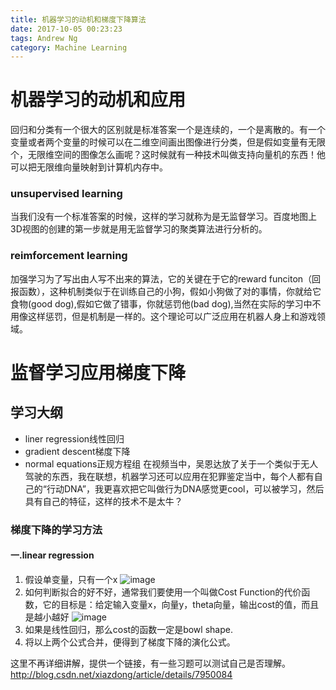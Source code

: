 ```yaml
---
title: 机器学习的动机和梯度下降算法
date: 2017-10-05 00:23:23
tags: Andrew Ng
category: Machine Learning
---
```


# 机器学习的动机和应用
回归和分类有一个很大的区别就是标准答案一个是连续的，一个是离散的。有一个变量或者两个变量的时候可以在二维空间画出图像进行分类，但是假如变量有无限个，无限维空间的图像怎么画呢？这时候就有一种技术叫做支持向量机的东西！他可以把无限维向量映射到计算机内存中。
### unsupervised learning
当我们没有一个标准答案的时候，这样的学习就称为是无监督学习。百度地图上3D视图的创建的第一步就是用无监督学习的聚类算法进行分析的。
### reimforcement learning
加强学习为了写出由人写不出来的算法，它的关键在于它的reward funciton（回报函数），这种机制类似于在训练自己的小狗，假如小狗做了对的事情，你就给它食物(good dog),假如它做了错事，你就惩罚他(bad dog),当然在实际的学习中不用像这样惩罚，但是机制是一样的。这个理论可以广泛应用在机器人身上和游戏领域。
# 监督学习应用梯度下降
## 学习大纲
- liner regression线性回归
- gradient descent梯度下降
- normal equations正规方程组
在视频当中，吴恩达放了关于一个类似于无人驾驶的东西，我在联想，机器学习还可以应用在犯罪鉴定当中，每个人都有自己的“行动DNA”，我更喜欢把它叫做行为DNA感觉更cool，可以被学习，然后具有自己的特征，这样的技术不是太牛？
### 梯度下降的学习方法
#### 一.linear regression
1. 假设单变量，只有一个x
![image](https://latex.codecogs.com/gif.latex?h_\theta&space;(x)=\theta&space;_0&plus;\theta_1x)
2. 如何判断拟合的好不好，通常我们要使用一个叫做Cost Function的代价函数，它的目标是：给定输入变量x，向量y，theta向量，输出cost的值，而且是越小越好
![image](https://latex.codecogs.com/gif.latex?J(\theta&space;_0,\theta&space;_1)=\frac{1}{2m}\sum_{i=1}^{m}(h_\theta&space;(x^(i))-y^(i))^2)
3. 如果是线性回归，那么cost的函数一定是bowl shape.
4. 将以上两个公式合并，便得到了梯度下降的演化公式。

这里不再详细讲解，提供一个链接，有一些习题可以测试自己是否理解。
http://blog.csdn.net/xiazdong/article/details/7950084
